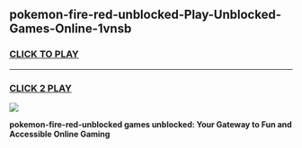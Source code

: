 
## pokemon-fire-red-unblocked-Play-Unblocked-Games-Online-1vnsb
<h3>
<a href="https://premium76.site?title=pokemon-fire-red-unblocked&ref=25A">CLICK TO PLAY</a></h3>
<hr>

<h3>
<a href="https://premium76.site?title=pokemon-fire-red-unblocked&ref=25A">CLICK 2 PLAY</a>
  
</h3>

<a href="https://premium76.site?title=pokemon-fire-red-unblocked&ref=25A"><img src="https://clearcache.store/games.png"></a>


**pokemon-fire-red-unblocked games unblocked: Your Gateway to Fun and Accessible Online Gaming**
